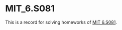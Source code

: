 # MIT_6.S081

This is a record for solving homeworks of [MIT 6.S081](https://pdos.csail.mit.edu/6.S081/2020/schedule.html).
